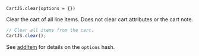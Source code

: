 `CartJS.clear(options = {})`

Clear the cart of all line items.
Does not clear cart attributes or the cart note.

```js
// Clear all items from the cart.
CartJS.clear();
```

See [addItem](#core-api-add-item) for details on the `options` hash.
